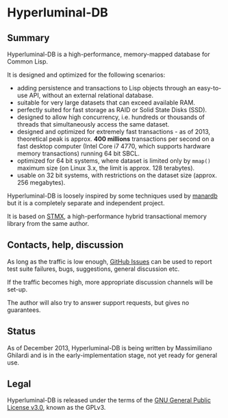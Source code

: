Hyperluminal-DB
===============

Summary
-------
Hyperluminal-DB is a high-performance, memory-mapped database for Common Lisp.

It is designed and optimized for the following scenarios:
- adding persistence and transactions to Lisp objects through an easy-to-use
  API, without an external relational database.
- suitable for very large datasets that can exceed available RAM.
- perfectly suited for fast storage as RAID or Solid State Disks (SSD).
- designed to allow high concurrency, i.e. hundreds or thousands of threads
  that simultaneously access the same dataset.
- designed and optimized for extremely fast transactions - as of 2013,
  theoretical peak is approx. **400 millions** transactions per second
  on a fast desktop computer (Intel Core i7 4770, which supports
  hardware memory transactions) running 64 bit SBCL.
- optimized for 64 bit systems, where dataset is limited only by `mmap()`
  maximum size (on Linux 3.x, the limit is approx. 128 terabytes). 
- usable on 32 bit systems, with restrictions on the dataset size
  (approx. 256 megabytes). 

Hyperluminal-DB is loosely inspired by some techniques used by
[manardb](http://cl-www.msi.co.jp/projects/manardb/index.html)
but it is a completely separate and independent project.

It is based on [STMX](https://github.com/cosmos72/stmx), a high-performance
hybrid transactional memory library from the same author.

Contacts, help, discussion
--------------------------
As long as the traffic is low enough, [GitHub Issues](https://github.com/cosmos72/hyperluminal-db/issues)
can be used to report test suite failures, bugs, suggestions, general discussion etc.

If the traffic becomes high, more appropriate discussion channels will be set-up.

The author will also try to answer support requests, but gives no guarantees.

Status
------

As of December 2013, Hyperluminal-DB is being written by Massimiliano Ghilardi
and is in the early-implementation stage, not yet ready for general use.

Legal
-----

Hyperluminal-DB is released under the terms of the [GNU General Public
License v3.0](http://www.gnu.org/licenses/gpl-3.0.html), known
as the GPLv3.
